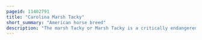 ```yaml
---
pageid: 11402791
title: "Carolina Marsh Tacky"
short_summary: "American horse breed"
description: "The marsh Tacky or Marsh Tacky is a critically endangered Breed of Horse Native to south Carolina. It is a Member of the Colonial spanish Breed of Horse Breeds which also include the florida Cracker Horse and the Banker Horse of north Carolina. It is a small Horse well-adapted to use in the Lowland Swamps of its native South Carolina. The Marsh tacky evolved from spanish Horses brought to the south Carolina Coast as early as the 16th Century by spanish Explorers Settlers and Traders. The Horses were used during the american Revolution by the Colonists and by Settlers throughout the Breed's History for Farm Work herding Cattle and hunting."
---
```

